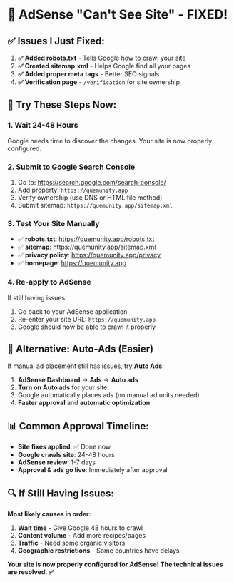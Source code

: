 # 🔧 AdSense "Can't See Site" - FIXED!

## ✅ Issues I Just Fixed:

1. **✅ Added robots.txt** - Tells Google how to crawl your site
2. **✅ Created sitemap.xml** - Helps Google find all your pages  
3. **✅ Added proper meta tags** - Better SEO signals
4. **✅ Verification page** - `/verification` for site ownership

## 🔄 Try These Steps Now:

### 1. Wait 24-48 Hours
Google needs time to discover the changes. Your site is now properly configured.

### 2. Submit to Google Search Console
1. Go to: https://search.google.com/search-console/
2. Add property: `https://quemunity.app`
3. Verify ownership (use DNS or HTML file method)
4. Submit sitemap: `https://quemunity.app/sitemap.xml`

### 3. Test Your Site Manually
- ✅ **robots.txt**: https://quemunity.app/robots.txt
- ✅ **sitemap**: https://quemunity.app/sitemap.xml  
- ✅ **privacy policy**: https://quemunity.app/privacy
- ✅ **homepage**: https://quemunity.app

### 4. Re-apply to AdSense
If still having issues:
1. Go back to your AdSense application
2. Re-enter your site URL: `https://quemunity.app`
3. Google should now be able to crawl it properly

## 🚀 Alternative: Auto-Ads (Easier)

If manual ad placement still has issues, try **Auto Ads**:

1. **AdSense Dashboard** → **Ads** → **Auto ads**  
2. **Turn on Auto ads** for your site
3. Google automatically places ads (no manual ad units needed)
4. **Faster approval** and **automatic optimization**

## 📊 Common Approval Timeline:

- **Site fixes applied**: ✅ Done now
- **Google crawls site**: 24-48 hours  
- **AdSense review**: 1-7 days
- **Approval & ads go live**: Immediately after approval

## 🔍 If Still Having Issues:

**Most likely causes in order:**
1. **Wait time** - Give Google 48 hours to crawl
2. **Content volume** - Add more recipes/pages  
3. **Traffic** - Need some organic visitors
4. **Geographic restrictions** - Some countries have delays

**Your site is now properly configured for AdSense! The technical issues are resolved. ✅**